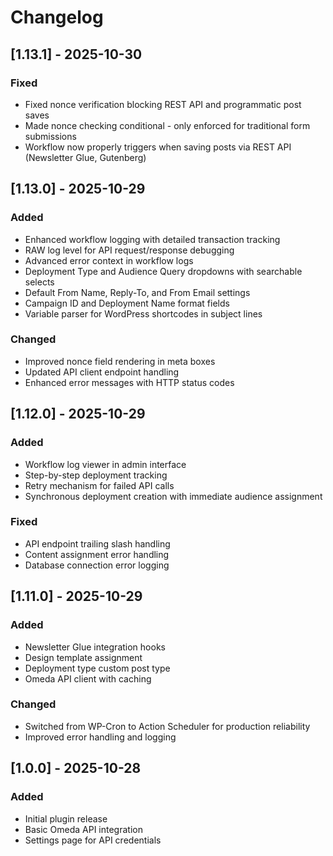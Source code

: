 # Changelog

## [1.13.1] - 2025-10-30
### Fixed
- Fixed nonce verification blocking REST API and programmatic post saves
- Made nonce checking conditional - only enforced for traditional form submissions
- Workflow now properly triggers when saving posts via REST API (Newsletter Glue, Gutenberg)

## [1.13.0] - 2025-10-29
### Added
- Enhanced workflow logging with detailed transaction tracking
- RAW log level for API request/response debugging
- Advanced error context in workflow logs
- Deployment Type and Audience Query dropdowns with searchable selects
- Default From Name, Reply-To, and From Email settings
- Campaign ID and Deployment Name format fields
- Variable parser for WordPress shortcodes in subject lines

### Changed
- Improved nonce field rendering in meta boxes
- Updated API client endpoint handling
- Enhanced error messages with HTTP status codes

## [1.12.0] - 2025-10-29
### Added
- Workflow log viewer in admin interface
- Step-by-step deployment tracking
- Retry mechanism for failed API calls
- Synchronous deployment creation with immediate audience assignment

### Fixed
- API endpoint trailing slash handling
- Content assignment error handling
- Database connection error logging

## [1.11.0] - 2025-10-29
### Added
- Newsletter Glue integration hooks
- Design template assignment
- Deployment type custom post type
- Omeda API client with caching

### Changed
- Switched from WP-Cron to Action Scheduler for production reliability
- Improved error handling and logging

## [1.0.0] - 2025-10-28
### Added
- Initial plugin release
- Basic Omeda API integration
- Settings page for API credentials
